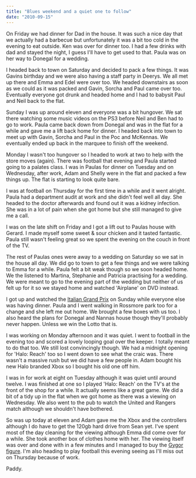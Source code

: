 ```yaml
---
title: "Blues weekend and a quiet one to follow"
date: "2010-09-15"
---
```

On Friday we had dinner for Dad in the house. It was such a nice day that we actually had a barbecue but unfortunately it was a bit too cold in the evening to eat outside. Ken was over for dinner too. I had a few drinks with dad and stayed the night, I guess I'll have to get used to that. Paula was on her way to Donegal for a wedding.

I headed back to town on Saturday and decided to pack a few things. It was Gavins birthday and we were also having a staff party in Deerys. We all met up there and Emma and Edel were over too. We headed downstairs as soon as we could as it was packed and Gavin, Sorcha and Paul came over too. Eventually everyone got drunk and headed home and I had to babysit Paul and Neil back to the flat.

Sunday I was up around eleven and everyone was a bit hungover. We sat there watching some music videos on the PS3 before Neil and Ben had to go to work. Paula came back down from Donegal and was in the flat for a while and gave me a lift back home for dinner. I headed back into town to meet up with Gavin, Sorcha and Paul in the Poc and McKennas. We eventually ended up back in the marquee to finish off the weekend.

Monday I wasn't too hungover so I headed to work at two to help with the store moves (again). There was football that evening and Paula started going to a palates class. I was in Paulas for dinner on Tuesday and on Wednesday, after work, Adam and Shelly were in the flat and packed a few things up. The flat is starting to look quite bare.

I was at football on Thursday for the first time in a while and it went alright. Paula had a department audit at work and she didn't feel well all day. She headed to the doctor afterwards and found out it was a kidney infection. She was in a lot of pain when she got home but she still managed to give me a call.

I was on the late shift on Friday and I got a lift out to Paulas house with Gerard. I made myself some sweet &amp; sour chicken and it tasted fantastic. Paula still wasn't feeling great so we spent the evening on the couch in front of the TV.

The rest of Paulas ones were away to a wedding on Saturday so we sat in the house all day. We did go to town to get a few things and we were talking to Emma for a while. Paula felt a bit weak though so we soon headed home. We the listened to Martina, Stephanie and Patricia practising for a wedding. We were meant to go to the evening part of the wedding but neither of us felt up for it so we stayed home and watched 'Airplane' on DVD instead.

I got up and watched the [Italian Grand Prix](http://www.rte.ie/sport/motorsport/2010/0912/italy_alonsof.html) on Sunday while everyone else was having dinner. Paula and I went walking in Rossmore park too for a change and she left me out home. We brought a few boxes with us too. I also heard the plans for Donegal and Nannas house though they'll probably never happen. Unless we win the Lotto that is.

I was working on Monday afternoon and it was quiet. I went to football in the evening too and scored a lovely looping goal over the keeper. I totally meant to do that too. We still lost convincingly though. We had a midnight opening for 'Halo: Reach' too so I went down to see what the craic was. There wasn't a massive rush but we did have a few people in. Adam bought his new Halo branded Xbox so I bought his old one off him.

I was in for work at eight on Tuesday although it was quiet until around twelve. I was finished at one so I played 'Halo: Reach' on the TV's at the front of the shop for a while. It actually seems like a great game. We did a bit of a tidy up in the flat when we got home as there was a viewing on Wednesday. We also went to the pub to watch the United and Rangers match although we shouldn't have bothered.

So was up today at eleven and Adam gave me the Xbox and the controllers although I do have to get the 120gb hard drive from Sean yet. I've spent most of the day cleaning for the viewing although Emma did come over for a while. She took another box of clothes home with her. The viewing itself was over and done with in a few minutes and I managed to buy the [Gygor figure](http://www.rte.ie/sport/soccer/2010/0914/manchesterunited_rangers1.html). I'm also heading to play football this evening seeing as I'll miss out on Thursday because of work.

Paddy.